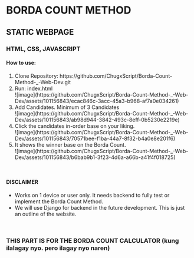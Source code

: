 <h1>BORDA COUNT METHOD</h1>
<h2>STATIC WEBPAGE</h2>
<h3>HTML, CSS, JAVASCRIPT</h3>
<h4>How to use:</h4>
<ol>
  <li>
    Clone Repository: https://github.com/ChugxScript/Borda-Count-Method-_-Web-Dev.git
  </li>
  <li>
    Run: index.html <br> ![image](https://github.com/ChugxScript/Borda-Count-Method-_-Web-Dev/assets/101156843/ecac846c-3acc-45a3-b968-af7a0e034261)
  </li>
  <li>
    Add Candidates. Minimum of 3 Candidates <br> ![image](https://github.com/ChugxScript/Borda-Count-Method-_-Web-Dev/assets/101156843/ab98d944-3842-493c-8eff-0b5230e2219e)
  </li>
  <li>
    Click the candidates in-order base on your liking. <br> ![image](https://github.com/ChugxScript/Borda-Count-Method-_-Web-Dev/assets/101156843/70571bee-f1ba-44a7-8f32-b4a0e8e201f6)
  </li>
  <li>
    It shows the winner base on the Borda Count. <br> ![image](https://github.com/ChugxScript/Borda-Count-Method-_-Web-Dev/assets/101156843/b6bab9b1-3f23-4d6a-a66b-a41f4f018725)
  </li>
</ol>
<br>
<h4>DISCLAIMER</h4>
<ul>
  <li>Works on 1 device or user only. It needs backend to fully test or implement the Borda Count Method.</li>
  <li>We will use Django for backend in the future development. This is just an outline of the website.</li>
</ul>
<br>
<h3>THIS PART IS FOR THE BORDA COUNT CALCULATOR (kung ilalagay nyo. pero ilagay nyo naren)</h3>
